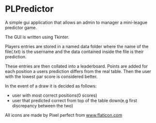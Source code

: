 # PLPredictor
A simple gui application that allows an admin to manager a mini-league predictor game.

The GUI is written using Tkinter. 

Players entries are stored in a named data folder where the name of the file(.txt) is the username and the data contained inside the file is their prediction. 

These entries are then collated into a leaderboard. Points are added for each position a users prediction differs from the real table. Then the user with the lowest par score is considered better.

In the event of a draw it is decided as follows:
- user with most correct positions(0 scores)
- user that predicted correct from top of the table down(e.g first discrepancy between the two)

All icons are made by Pixel perfect from www.flaticon.com
